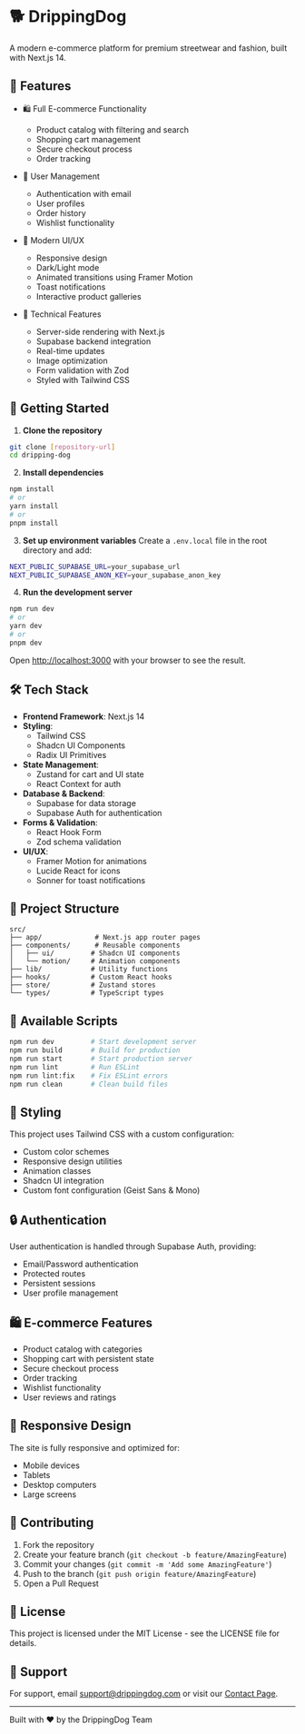 # 🐕 DrippingDog

A modern e-commerce platform for premium streetwear and fashion, built with Next.js 14.

## 🌟 Features

- 🛍️ Full E-commerce Functionality
  - Product catalog with filtering and search
  - Shopping cart management
  - Secure checkout process
  - Order tracking

- 👤 User Management
  - Authentication with email
  - User profiles
  - Order history
  - Wishlist functionality

- 💫 Modern UI/UX
  - Responsive design
  - Dark/Light mode
  - Animated transitions using Framer Motion
  - Toast notifications
  - Interactive product galleries

- 🔧 Technical Features
  - Server-side rendering with Next.js
  - Supabase backend integration
  - Real-time updates
  - Image optimization
  - Form validation with Zod
  - Styled with Tailwind CSS

## 🚀 Getting Started

1. **Clone the repository**
```bash
git clone [repository-url]
cd dripping-dog
```

2. **Install dependencies**
```bash
npm install
# or
yarn install
# or
pnpm install
```

3. **Set up environment variables**
Create a `.env.local` file in the root directory and add:
```bash
NEXT_PUBLIC_SUPABASE_URL=your_supabase_url
NEXT_PUBLIC_SUPABASE_ANON_KEY=your_supabase_anon_key
```

4. **Run the development server**
```bash
npm run dev
# or
yarn dev
# or
pnpm dev
```

Open [http://localhost:3000](http://localhost:3000) with your browser to see the result.

## 🛠️ Tech Stack

- **Frontend Framework**: Next.js 14
- **Styling**: 
  - Tailwind CSS
  - Shadcn UI Components
  - Radix UI Primitives
- **State Management**: 
  - Zustand for cart and UI state
  - React Context for auth
- **Database & Backend**: 
  - Supabase for data storage
  - Supabase Auth for authentication
- **Forms & Validation**: 
  - React Hook Form
  - Zod schema validation
- **UI/UX**: 
  - Framer Motion for animations
  - Lucide React for icons
  - Sonner for toast notifications

## 📁 Project Structure

```
src/
├── app/             # Next.js app router pages
├── components/      # Reusable components
│   ├── ui/         # Shadcn UI components
│   └── motion/     # Animation components
├── lib/            # Utility functions
├── hooks/          # Custom React hooks
├── store/          # Zustand stores
└── types/          # TypeScript types
```

## 🔧 Available Scripts

```bash
npm run dev         # Start development server
npm run build       # Build for production
npm run start       # Start production server
npm run lint        # Run ESLint
npm run lint:fix    # Fix ESLint errors
npm run clean       # Clean build files
```

## 🎨 Styling

This project uses Tailwind CSS with a custom configuration:

- Custom color schemes
- Responsive design utilities
- Animation classes
- Shadcn UI integration
- Custom font configuration (Geist Sans & Mono)

## 🔒 Authentication

User authentication is handled through Supabase Auth, providing:

- Email/Password authentication
- Protected routes
- Persistent sessions
- User profile management

## 🛍️ E-commerce Features

- Product catalog with categories
- Shopping cart with persistent state
- Secure checkout process
- Order tracking
- Wishlist functionality
- User reviews and ratings

## 📱 Responsive Design

The site is fully responsive and optimized for:
- Mobile devices
- Tablets
- Desktop computers
- Large screens

## 🤝 Contributing

1. Fork the repository
2. Create your feature branch (`git checkout -b feature/AmazingFeature`)
3. Commit your changes (`git commit -m 'Add some AmazingFeature'`)
4. Push to the branch (`git push origin feature/AmazingFeature`)
5. Open a Pull Request

## 📝 License

This project is licensed under the MIT License - see the LICENSE file for details.

## 👥 Support

For support, email support@drippingdog.com or visit our [Contact Page](https://dripping-dogs.vercel.app/contact).

---

Built with ❤️ by the DrippingDog Team
